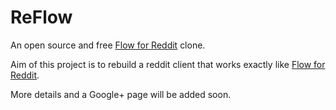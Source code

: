 # ReFlow
An open source and free [Flow for Reddit](https://play.google.com/store/apps/details?id=com.deeptrouble.yaarreddit) clone.

Aim of this project is to rebuild a reddit client that works exactly like [Flow for Reddit](https://play.google.com/store/apps/details?id=com.deeptrouble.yaarreddit).

More details and a Google+ page will be added soon.
